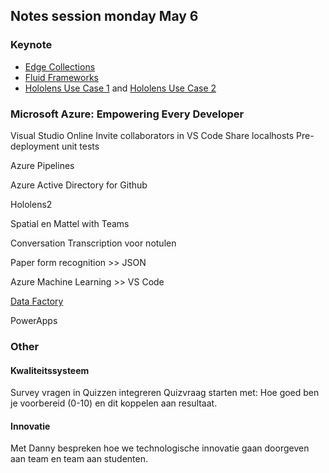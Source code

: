 ## Notes session monday May 6

### Keynote
- [Edge Collections](https://mspoweruser.com/microsoft-announce-edge-collections-for-the-new-chromium-powered-edge-browser/)
- [Fluid Frameworks](https://venturebeat.com/2019/05/06/microsoft-unveils-fluid-framework-a-web-based-modular-platform-for-document-creation/)
- [Hololens Use Case 1](https://medium.com/@spatialxr/spatial-and-mattel-showcase-partnership-on-stage-with-microsoft-at-mwc-9620d06341cc) and [Hololens Use Case 2](https://youtu.be/V_YDYOHDQn4)

### Microsoft Azure: Empowering Every Developer

Visual Studio Online
Invite collaborators in VS Code
Share localhosts
Pre-deployment unit tests

Azure Pipelines

Azure Active Directory for Github

Hololens2

Spatial en Mattel with Teams

Conversation Transcription voor notulen

Paper form recognition >> JSON

Azure Machine Learning >> VS Code

[Data Factory](https://docs.microsoft.com/en-us/azure/data-factory/introduction)

PowerApps

### Other

#### Kwaliteitssysteem

Survey vragen in Quizzen integreren
Quizvraag starten met: Hoe goed ben je voorbereid (0-10) en dit koppelen aan resultaat.

#### Innovatie
Met Danny bespreken hoe we technologische innovatie gaan doorgeven aan team en team aan studenten.
